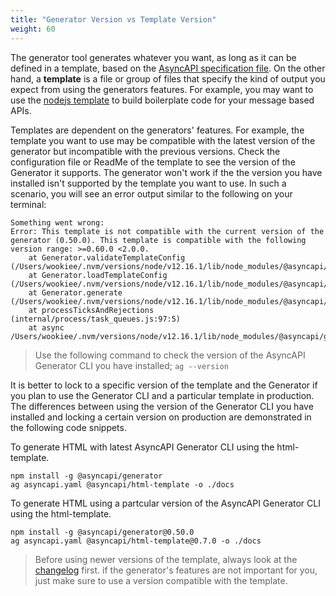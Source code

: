 ```yaml
---
title: "Generator Version vs Template Version"
weight: 60
---
```


The generator tool generates whatever you want, as long as it can be defined in a template, based on the [AsyncAPI specification file](asyncapi-file.md). On the other hand, a **template** is a file or group of files that specify the kind of output you expect from using the generators features. For example, you may want to use the [nodejs template](https://github.com/asyncapi/nodejs-template) to build boilerplate code for your message based APIs.

Templates are dependent on the generators' features. For example, the template you want to use may be compatible with the latest version of the generator but incompatible with the previous versions. Check the configuration file or ReadMe of the template to see the version of the Generator it supports. The generator won't work if the the version you have installed isn't supported by the template you want to use. In such a scenario, you will see an error output similar to the following on your terminal:
```
Something went wrong:
Error: This template is not compatible with the current version of the generator (0.50.0). This template is compatible with the following version range: >=0.60.0 <2.0.0.
    at Generator.validateTemplateConfig (/Users/wookiee/.nvm/versions/node/v12.16.1/lib/node_modules/@asyncapi/generator/lib/generator.js:678:13)
    at Generator.loadTemplateConfig (/Users/wookiee/.nvm/versions/node/v12.16.1/lib/node_modules/@asyncapi/generator/lib/generator.js:663:16)
    at Generator.generate (/Users/wookiee/.nvm/versions/node/v12.16.1/lib/node_modules/@asyncapi/generator/lib/generator.js:146:18)
    at processTicksAndRejections (internal/process/task_queues.js:97:5)
    at async /Users/wookiee/.nvm/versions/node/v12.16.1/lib/node_modules/@asyncapi/generator/cli.js:135:7
```

> Use the following command to check the version of the AsyncAPI Generator CLI you have installed;  `ag --version`

It is better to lock to a specific version of the template and the Generator if you plan to use the Generator CLI and a particular template in production. The differences between using the version of the Generator CLI you have installed and locking a certain version on production are demonstrated in the following code snippets.

To generate HTML with latest AsyncAPI Generator CLI using the html-template.
```
npm install -g @asyncapi/generator
ag asyncapi.yaml @asyncapi/html-template -o ./docs
```

To generate HTML using a partcular version of the AsyncAPI Generator CLI using the html-template.

```
npm install -g @asyncapi/generator@0.50.0
ag asyncapi.yaml @asyncapi/html-template@0.7.0 -o ./docs
```

> Before using newer versions of the template, always look at the [changelog](https://github.com/asyncapi/html-template/releases) first. if the generator's features are not important for you, just make sure to use a version compatible with the template.
